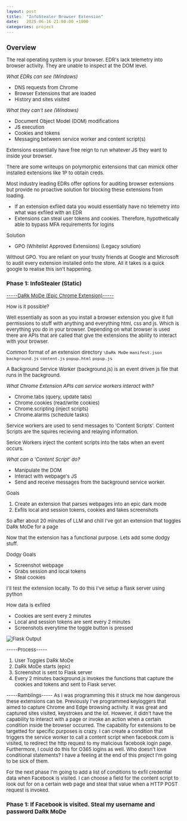 ```yaml
---
layout: post
title:  "InfoStealer Browser Extension"
date:   2025-06-16 21:00:00 +1000
categories: project
---
```


<style>
  body { font-size: 13px; }
  h1 { font-size: 19px !important; }
  h2 { font-size: 17px !important; }
  h3 { font-size: 15px !important; }
</style>

## Overview

The real operating system is your browser. EDR's lack telemetry into browser activity. They are unable to inspect at the DOM level.

*What EDRs can see (Windows)*
- DNS requests from Chrome
- Browser Extensions that are loaded
- History and sites visited

*What they can't see (Windows)*
- Document Object Model (DOM) modifications
- JS execution
- Cookies and tokens
- Messaging between service worker and content script(s)

Extensions essentially have free reign to run whatever JS they want to inside your browser.

There are some writeups on polymorphic extensions that can mimick other installed extensions like 1P to obtain creds. 

Most industry leading EDRs offer options for auditing browser extensions but provide no proactive solution for blocking these extensions from loading.
- If an extension exfiled data you would essentially have no telemetry into what was exfiled with an EDR
- Extensions can steal user tokens and cookies. Therefore, hypothetically able to bypass MFA requirements for logins

Solution
- GPO (Whitelist Approved Extensions) (Legacy solution)

Without GPO. You are reliant on your trusty friends at Google and Microsoft to audit every extension installed onto the store. All it takes is a quick google to realise this isn't happening.

### Phase 1: InfoStealer (Static)

[-----DaRk MoDe (Epic Chrome Extension)-----](https://github.com/lvl0socanalyst/Chrome-Extension/tree/main/DaRk%20MoDe)

How is it possible?

Well essentially as soon as you install a browser extension you give it full permissions to stuff with anything and everything html, css and js. Which is everything you do in your browser. Depending on what browser is used there are APIs that are called that give the extensions the ability to interact with your browser. 

Common format of an extension directory
```\DaRk MoDe```
  ```manifest.json```
  ```background.js```
  ```content.js```
  ```popup.html```
  ```popup.js```

A Background Service Worker (background.js) is an event driven js file that runs in the background.

*What Chrome Extension APIs can service workers interact with?*
- Chrome.tabs (query, update tabs)
- Chrome.cookies (read/write cookies)
- Chrome.scripting (inject scripts)
- Chrome.alarms (schedule tasks)

Service workers are used to send messages to 'Content Scripts'. Content Scripts are the squires recieving and relaying information.

Serice Workers inject the content scripts into the tabs when an event occurs.

*What can a 'Content Script' do?*
- Manipulate the DOM
- Interact with webpage's JS
- Send and receive messages from the background service worker.

Goals
1. Create an extension that parses webpages into an epic dark mode
2. Exfils local and session tokens, cookies and takes screenshots

So after about 20 minutes of LLM and chill I've got an extension that toggles DaRk MoDe for a page

Now that the extension has a functional purpose. Lets add some dodgy stuff.

Dodgy Goals
- Screenshot webpage
- Grabs session and local tokens
- Steal cookies

I'll test the extension locally. To do this I've setup a flask server using python

How data is exfiled
- Cookies are sent every 2 minutes
- Local and session tokens are sent every 2 minutes
- Screenshots everytime the toggle button is pressed

![Flask Output](/images/flask_output.PNG)

-----Process-----
1. User Toggles DaRk MoDe
2. DaRk MoDe starts (epic)
3. Screenshot is sent to Flask server
4. Every 2 minutes background.js invokes the functions that capture the cookies and tokens and sent to Flask server.

-----Ramblings-----
As I was programming this it struck me how dangerous these extensions can be. Previously I've programmed keyloggers that aimed to capture Chrome and Edge browsing activity. It was great and captured sites visited, keystrokes and the lot. However, it didn't have the capability to interact with a page or invoke an action when a certain condition inside the browser occurred. The capability for extensions to be targetted for specific purposes is crazy. I can create a condition that triggers the service worker to call a content script when facebook.com is visited, to redirect the http request to my malicious facebook login page. Furthermore, I could do this for O365 logins as well. Who doesn't love conditional statements? I have a feeling at the end of this project I'm going to be sick of them.

For the next phase I'm going to add a list of conditions to exfil credential data when Facebook is visited. I can choose a field for the content script to look out for on a certain web page and steal that value when a HTTP POST request is invoked.

### Phase 1: If Facebook is visited. Steal my username and password DaRk MoDe